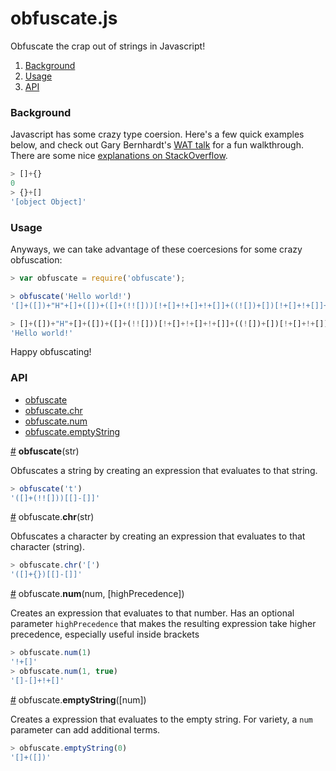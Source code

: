 # obfuscate.js

Obfuscate the crap out of strings in Javascript!

1. [Background](#background)
2. [Usage](#usage)
3. [API](#api)

### Background

Javascript has some crazy type coersion. Here's a few quick examples below, and check out Gary Bernhardt's [WAT talk][wat-talk] for a fun walkthrough. There are some nice [explanations on StackOverflow][explanations].

```js
> []+{}
0
> {}+[]
'[object Object]'
```

### Usage

Anyways, we can take advantage of these coercesions for some crazy obfuscation:

```js
> var obfuscate = require('obfuscate');

> obfuscate('Hello world!')
'[]+([])+"H"+[]+([])+([]+(!![]))[!+[]+!+[]+!+[]]+((![])+[])[!+[]+!+[]]+((![])+[])[!+[]+!+[]]+([]+{})[[]-[]+!+[]]+([]+{})[!+[]+!+[]+!+[]+!+[]+!+[]+!+[]+!+[]]+[]+[]+"w"+[]+[]+[[]]+([]+{})[[]-[]+!+[]]+([]+(!![]))[[]-[]+!+[]]+((![])+[])[!+[]+!+[]]+([][[]]+[])[!+[]+!+[]]+[]+[]+"!"+[]+[]+[[]]+[[[]]]'

> []+([])+"H"+[]+([])+([]+(!![]))[!+[]+!+[]+!+[]]+((![])+[])[!+[]+!+[]]+((![])+[])[!+[]+!+[]]+([]+{})[[]-[]+!+[]]+([]+{})[!+[]+!+[]+!+[]+!+[]+!+[]+!+[]+!+[]]+[]+[]+"w"+[]+[]+[[]]+([]+{})[[]-[]+!+[]]+([]+(!![]))[[]-[]+!+[]]+((![])+[])[!+[]+!+[]]+([][[]]+[])[!+[]+!+[]]+[]+[]+"!"+[]+[]+[[]]+[[[]]]
'Hello world!'
```

Happy obfuscating!

### API

- [obfuscate](#obfuscate)
- [obfuscate.chr](#chr)
- [obfuscate.num](#num)
- [obfuscate.emptyString](#empty-string)

<a href="#obfuscate" id="obfuscate">#</a> **obfuscate**(str)

Obfuscates a string by creating an expression that evaluates to that string.

```js
> obfuscate('t')
'([]+(!![]))[[]-[]]'
```

<a href="#chr" id="chr">#</a> obfuscate.**chr**(str)

Obfuscates a character by creating an expression that evaluates to that character (string).

```js
> obfuscate.chr('[')
'([]+{})[[]-[]]'
```

<a href="#num" id="num">#</a> obfuscate.**num**(num, [highPrecedence])

Creates an expression that evaluates to that number. Has an optional parameter `highPrecedence` that makes the resulting expression take higher precedence, especially useful inside brackets

```js
> obfuscate.num(1)
'!+[]'
> obfuscate.num(1, true)
'[]-[]+!+[]'
```

<a href="#empty-string" id="empty-string">#</a> obfuscate.**emptyString**([num])

Creates a expression that evaluates to the empty string. For variety, a `num` parameter can add additional terms.

```js
> obfuscate.emptyString(0)
'[]+([])'
```

[wat-talk]: https://www.destroyallsoftware.com/talks/wat
[explanations]: http://stackoverflow.com/questions/4170978/explain-why-this-works